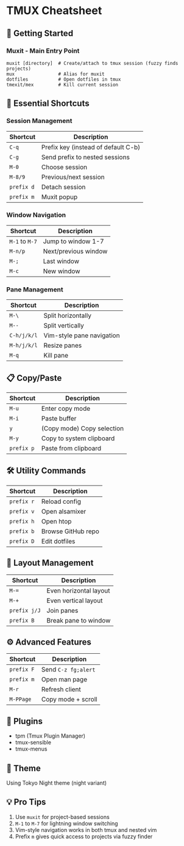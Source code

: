 # TMUX Cheatsheet

## 🚀 Getting Started

### Muxit - Main Entry Point
```fish
muxit [directory]  # Create/attach to tmux session (fuzzy finds projects)
mux                # Alias for muxit
dotfiles           # Open dotfiles in tmux
tmexit/mex         # Kill current session
```

## 🔑 Essential Shortcuts

### Session Management
| Shortcut | Description |
|----------|-------------|
| `C-q`    | Prefix key (instead of default C-b) |
| `C-g`    | Send prefix to nested sessions |
| `M-0`    | Choose session |
| `M-8/9`  | Previous/next session |
| `prefix d` | Detach session |
| `prefix m` | Muxit popup |

### Window Navigation
| Shortcut | Description |
|----------|-------------|
| `M-1` to `M-7` | Jump to window 1-7 |
| `M-n/p`  | Next/previous window |
| `M-;`    | Last window |
| `M-c`    | New window |

### Pane Management
| Shortcut | Description |
|----------|-------------|
| `M-\`    | Split horizontally |
| `M--`    | Split vertically |
| `C-h/j/k/l` | Vim-style pane navigation |
| `M-h/j/k/l` | Resize panes |
| `M-q`    | Kill pane |

## 📋 Copy/Paste
| Shortcut | Description |
|----------|-------------|
| `M-u`    | Enter copy mode |
| `M-i`    | Paste buffer |
| `y`      | (Copy mode) Copy selection |
| `M-y`    | Copy to system clipboard |
| `prefix p` | Paste from clipboard |

## 🛠️ Utility Commands
| Shortcut | Description |
|----------|-------------|
| `prefix r` | Reload config |
| `prefix v` | Open alsamixer |
| `prefix h` | Open htop |
| `prefix b` | Browse GitHub repo |
| `prefix D` | Edit dotfiles |

## 🎨 Layout Management
| Shortcut | Description |
|----------|-------------|
| `M-=`    | Even horizontal layout |
| `M-+`    | Even vertical layout |
| `prefix j/J` | Join panes |
| `prefix B` | Break pane to window |

## ⚙️ Advanced Features
| Shortcut | Description |
|----------|-------------|
| `prefix F` | Send `C-z fg;alert` |
| `prefix m` | Open man page |
| `M-r`     | Refresh client |
| `M-PPage` | Copy mode + scroll |

## 🔌 Plugins
- tpm (Tmux Plugin Manager)
- tmux-sensible
- tmux-menus

## 🌈 Theme
Using Tokyo Night theme (night variant)

## 💡 Pro Tips
1. Use `muxit` for project-based sessions
2. `M-1` to `M-7` for lightning window switching
3. Vim-style navigation works in both tmux and nested vim
4. Prefix `m` gives quick access to projects via fuzzy finder
